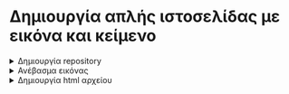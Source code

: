 # Δημιουργία απλής ιστοσελίδας με εικόνα και κείμενο



<details>
  <summary>Δημιουργία repository</summary>


Συνδεόμαστε στο https://github.com με τα στοιχεία μας.

Τον κώδικά μας στο github τον οργανώνουμε σε repositories (αποθετήρια).

Για να δημιουργήσουμε ένα καινούριο repository πατάμε "New"

![New Webpage](new_webpage1.png)

Επιλέγουμε όνομα, public (αν θέλουμε να είναι διαθέσιμο σε όλους), "Initialize this repository with a README" (για να δημιουργηθεί ένα αρχείο με οδηγίες), επιλέγουμε μία άδεια χρήσης (πχ GNU General Public License 3.0) και τέλος "Create Repository"

![New Webpage](new_webpage2.png)

</details>


<details>
  <summary>Ανέβασμα εικόνας</summary>



Επιλέγουμε "Upload Files"

![New Webpage](new_webpage3.png)

Πατάμε "choose your files"

![New Webpage](new_webpage4.png)

Επιλέγουμε το αρχείο και "Άνοιγμα"

![New Webpage](new_webpage5.png)

Πατάμε "Commit changes"

![New Webpage](new_webpage6.png)

Η εικόνα μας έχει ανέβει και είναι διαθέσιμη για την ιστοσελίδα μας

![New Webpage](new_webpage7.png)

</details>


<details>
  <summary>Δημιουργία html αρχείου</summary>

Πατάμε "Create new file"

![New Webpage](new_webpage8.png)

Δίνουμε το όνομα του αρχείου (index.html)

Επίσης γράφουμε τον παρακάτω βασικό html κώδικα.

Τα στοιχεία που έχουν στην αρχή και το τέλος <> ονομάζονται tags. Δίνουν οδηγίες στον browser για το πως θα φτιάξει την ιστοσελίδα.

Τα περισσότερα tags είναι σε ζευγάρια, ένα αρχής και ένα τέλους. Για παράδειγμα το αρχείο μας ξεκινάει με ένα html tag και τελειώνει σε ένα html tag.

Σε αυτόν τον κώδικα λοιπόν τα tags λένε το εξής:

*Αυτό είναι ένα html αρχείο*

*Έχει ένα μέρος στην αρχή που λέγεται head (κεφάλι) και ένα μέρος μετά που λέγεται body (σώμα)*

Σε αυτό το μάθημα θα ασχοληθούμε μόνο με το body, στο οποίο δηλώνουμε τι θα εμφανιστεί στην ιστοσελίδα.

![New Webpage](new_webpage9.png)

Γράφουμε τον παρακάτω κώδικα για να εμφανιστεί η εικόνα και το κείμενο.

Προσέχετε ότι υπάρχουν τρία tags

Το p tag είναι για να χωρίζει παραγράφους.

Το img tag είναι για να δηλώσουμε την εικόνα. Παρατηρήστε πώς δηλώνουμε σε αυτό το tag το όνομα της εικόνας (kitten.jpg). Επίσης παρατηρήστε ότι αυτό το tag δεν έχει ζευγάρι και είναι μόνο του.

Το h3 tag είναι για να μεγαλώσουμε λίγο τα γράμματα.

![New Webpage](new_webpage10.png)

Πατήστε το "Commit Changes"

![New Webpage](new_webpage11.png)

Κατόπιν θα ακολουθήσετε τις οδηγίες που αναφέρονται στο

https://github.com/ezeakis/coderdojo_votanikos_repo/blob/master/Instructions/github_webpage/github_webpage.md

και συγκεκριμένα στο κεφάλαιο "Ενεργοποίηση ιστοσελίδας" για να ενεργοποιήσετε την ιστοσελίδα.

Και η ιστοσελίδα είναι έτοιμη. 

![New Webpage](new_webpage12.png)

</details>
